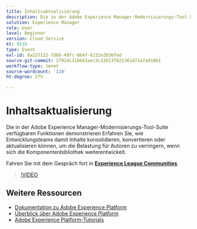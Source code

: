 ```yaml
---
title: Inhaltsaktualisierung
description: Die in der Adobe Experience Manager-Modernisierungs-Tool-Suite verfügbaren Funktionen demonstrieren Erfahren Sie, wie Entwicklungsteams damit Inhalte konsolidieren, konvertieren oder aktualisieren können, um die Belastung für Autoren zu verringern, wenn sich die Komponentenbibliothek weiterentwickelt.
solution: Experience Manager
role: User
level: Beginner
version: Cloud Service
kt: 9135
type: Event
exl-id: da237121-7d66-49fc-864f-6132e3936fed
source-git-commit: 1792dc318643aec2c12613f621361d72a7a918b1
workflow-type: tm+mt
source-wordcount: '118'
ht-degree: 27%

---
```


# Inhaltsaktualisierung

Die in der Adobe Experience Manager-Modernisierungs-Tool-Suite verfügbaren Funktionen demonstrieren Erfahren Sie, wie Entwicklungsteams damit Inhalte konsolidieren, konvertieren oder aktualisieren können, um die Belastung für Autoren zu verringern, wenn sich die Komponentenbibliothek weiterentwickelt.

Fahren Sie mit dem Gespräch fort in **[Experience League Communities](https://adobe.ly/3zJuUBH)**.

>[!VIDEO](https://video.tv.adobe.com/v/337577/?quality=12&learn=on&hidetitle=true)

## Weitere Ressourcen

- [Dokumentation zu Adobe Experience Platform](https://experienceleague.adobe.com/docs/experience-platform.html?lang=de)
- [Überblick über Adobe Experience Platform](https://experienceleague.adobe.com/docs/experience-platform/landing/home.html?lang=de)
- [Adobe Experience Platform-Tutorials](https://experienceleague.adobe.com/docs/platform-learn/tutorials/overview.html?lang=de)

